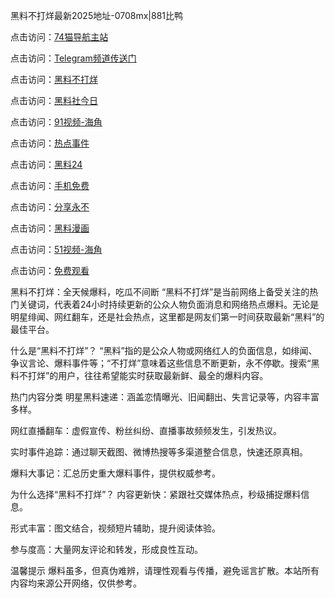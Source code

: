 黑料不打烊最新2025地址-0708mx|881比鸭

点击访问：<a href="https://74mao.com/">74猫导航主站</a>

点击访问：<a href="https://74mao.com/">Telegram频道传送门</a>

点击访问：<a href="https://heiliaokof3cy.pages.dev">黑料不打烊</a>

点击访问：<a href="https://heiliaotlyq53.pages.dev">黑料社今日</a>

点击访问：<a href="https://heiliao3gvg9x.pages.dev">91视频-海角 </a>

点击访问：<a href="https://heiliaoxfe5rb.pages.dev">热点事件</a>

点击访问：<a href="https://heiliaoubleqx.pages.dev">黑料24</a>

点击访问：<a href="https://heiliao5s28gk.pages.dev ">手机免费</a>

点击访问：<a href="https://heiliaoxrq8i9.pages.dev">分享永不</a>

点击访问：<a href="https://heiliao9wsbg3.pages.dev ">黑料漫画</a>

点击访问：<a href="https://heiliaoryrhyu.pages.dev">51视频-海角</a>

点击访问：<a href="https://heiliaox6jgh3.pages.dev">免费观看</a>

黑料不打烊：全天候爆料，吃瓜不间断
“黑料不打烊”是当前网络上备受关注的热门关键词，代表着24小时持续更新的公众人物负面消息和网络热点爆料。无论是明星绯闻、网红翻车，还是社会热点，这里都是网友们第一时间获取最新“黑料”的最佳平台。

什么是“黑料不打烊”？
“黑料”指的是公众人物或网络红人的负面信息，如绯闻、争议言论、爆料事件等；“不打烊”意味着这些信息不断更新，永不停歇。搜索“黑料不打烊”的用户，往往希望能实时获取最新鲜、最全的爆料内容。

热门内容分类
明星黑料速递：涵盖恋情曝光、旧闻翻出、失言记录等，内容丰富多样。

网红直播翻车：虚假宣传、粉丝纠纷、直播事故频频发生，引发热议。

实时事件追踪：通过聊天截图、微博热搜等多渠道整合信息，快速还原真相。

爆料大事记：汇总历史重大爆料事件，提供权威参考。

为什么选择“黑料不打烊”？
内容更新快：紧跟社交媒体热点，秒级捕捉爆料信息。

形式丰富：图文结合，视频短片辅助，提升阅读体验。

参与度高：大量网友评论和转发，形成良性互动。

温馨提示
爆料虽多，但真伪难辨，请理性观看与传播，避免谣言扩散。本站所有内容均来源公开网络，仅供参考。


